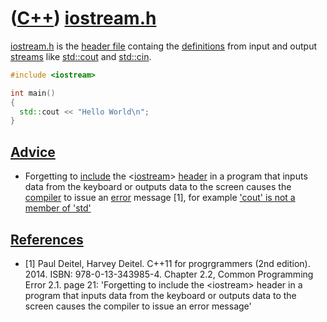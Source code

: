 # ([C++](Cpp.md)) [iostream.h](CppIostreamH.md)

[iostream.h](CppIostreamH.md) is the [header file](CppHeaderFile.md)
containg the [definitions](CppDefinition.md) from input and output
[streams](CppStream.md) like [std::cout](CppStdCout.md) and
[std::cin](CppStdCin.md).

```c++
#include <iostream>

int main() 
{
  std::cout << "Hello World\n"; 
}
```

## [Advice](CppAdvice.md)

 * Forgetting to [include](CppInclude.md) the &lt;[iostream](CppIostreamH.md)&gt; [header](CppHeaderFile.md) in a program that inputs data from the keyboard or outputs data to the screen causes the [compiler](CppCompiler.md) to issue an [error](CppCompileError.md) message [1], for example ['cout' is not a member of 'std'](CppCompileErrorCoutIsNotAmemberOfStd.md)

## [References](CppReference.md)

 * [1] Paul Deitel, Harvey Deitel. C++11 for progrgrammers (2nd edition). 2014. ISBN: 978-0-13-343985-4. Chapter 2.2, Common Programming Error 2.1. page 21: 'Forgetting to include the &lt;iostream&gt; header in a program that inputs data from the keyboard or outputs data to the screen causes the compiler to issue an error message'

 

 

 

 

 

 

